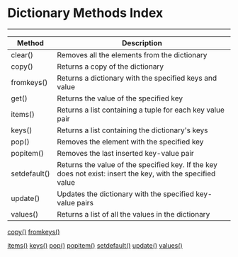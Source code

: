 # Dictionary Methods Index
---

| Method       | Description                                                                                                 |
| ------------ | ----------------------------------------------------------------------------------------------------------- |
| clear()      | Removes all the elements from the dictionary                                                                |
| copy()       | Returns a copy of the dictionary                                                                            |
| fromkeys()   | Returns a dictionary with the specified keys and value                                                      |
| get()        | Returns the value of the specified key                                                                      |
| items()      | Returns a list containing a tuple for each key value pair                                                   |
| keys()       | Returns a list containing the dictionary's keys                                                             |
| pop()        | Removes the element with the specified key                                                                  |
| popitem()    | Removes the last inserted key-value pair                                                                    |
| setdefault() | Returns the value of the specified key. If the key does not exist: insert the key, with the specified value |
| update()     | Updates the dictionary with the specified key-value pairs                                                   |
| values()     | Returns a list of all the values in the dictionary                                                          |




[copy()](https://www.w3schools.com/python/ref_dictionary_copy.asp)
[fromkeys()](https://www.w3schools.com/python/ref_dictionary_fromkeys.asp)

[items()](https://www.w3schools.com/python/ref_dictionary_items.asp)
[keys()](https://www.w3schools.com/python/ref_dictionary_keys.asp)
[pop()](https://www.w3schools.com/python/ref_dictionary_pop.asp)
[popitem()](https://www.w3schools.com/python/ref_dictionary_popitem.asp)
[setdefault()](https://www.w3schools.com/python/ref_dictionary_setdefault.asp)
[update()](https://www.w3schools.com/python/ref_dictionary_update.asp)
[values()](https://www.w3schools.com/python/ref_dictionary_values.asp)

